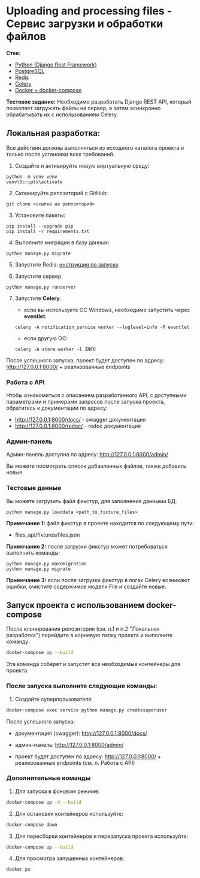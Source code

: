 # Uploading and processing files - Сервис загрузки и обработки файлов

**Стек:**
+ [Python (Django Rest Framework)](https://www.python.org/downloads/)
+ [PostgreSQL](https://www.postgresql.org/)
+ [Redis](https://redis.io/)
+ [Celery](https://docs.celeryq.dev/en/stable/index.html#)
+ [Docker + docker-compose](https://www.docker.com/get-started/)


**Тестовое задание:** Необходимо разработать Django REST API, который позволяет загружать файлы на сервер, а затем 
асинхронно обрабатывать их с использованием Celery.

## Локальная разработка:

Все действия должны выполняться из исходного каталога проекта и только после установки всех требований.

1. Создайте и активируйте новую виртуальную среду:

```shell
python -m venv venv
venv\Scripts\activate
```

2. Склонируйте репозиторий с GitHub:

```shell
git clone <ссылка на репозиторий>
```

3. Установите пакеты:

```shell
pip install --upgrade pip
pip install -r requirements.txt
```

4. Выполните миграции в базу данных:

```shell
python manage.py migrate
```

5. Запустите Redis: [инструкция по запуску](https://redis.io/docs/install/install-redis/).


6. Запустите сервер:
```shell
python manage.py runserver
```

7. Запустите **Celery**:
   + если вы используете ОС Windows, необходимо запустить через **eventlet**:

    ```shell
    celery -A notification_service worker --loglevel=info -P eventlet
    ```

   + если другую ОС:

    ```shell
    celery -A store worker -l INFO
    ```

После успешного запуска, проект будет доступен по адресу: http://127.0.0.1:8000/ + реализованные endpoints
   
### Работа с API

Чтобы ознакомиться с описанием разработанного API, c доступными параметрами и примерами запросов после запуска проекта,
обратитесь к документации по адресу:
+ http://127.0.0.1:8000/docs/ - swagger документация
+ http://127.0.0.1:8000/redoc/ - redoc документация


### Админ-панель

Админ-панель доступна по адресу: http://127.0.0.1:8000/admin/ 

Вы можете посмотреть список добавленных файлов, также добавить новые.


### Тестовые данные

Вы можете загрузить файл фикстур, для заполнения данными БД.

```shell
python manage.py loaddata <path_to_fixture_files>
```

**Примечание 1:** файл фикстур в проекте находится по следующему пути:
+ files_api/fixtures/files.json

**Примечание 2:** после загрузки фикстур может потребоваться выполнить команды:

```shell
python manage.py makemigration 
python manage.py migrate
```

**Примечание 3:** если после загрузки фикстур в логах Celery возникают ошибки, очистите содержимое модели File и 
создайте новые.


## Запуск проекта с использованием docker-compose

После клонирования репозитория (см. п.1 и п.2 "Локальная разработка") перейдите в корневую папку проекта и выполните
команду:

```bash
docker-compose up --build
```

Эта команда соберет и запустит все необходимые контейнеры для проекта.

### После запуска выполните следующие команды:


1. Создайте суперпользователя:

```bash
docker-compose exec service python manage.py createsuperuser
```

После успешного запуска:

+ документация (swagger): http://127.0.0.1:8000/docs/


+ админ-панель: http://127.0.0.1:8000/admin/


+ проект будет доступен по адресу: http://127.0.0.1:8000/ + реализованные endpoints (см. п. Работа с API)

### Дополнительные команды

1. Для запуска в фоновом режиме:

```bash
docker-compose up -d --build
```

2. Для остановки контейнеров используйте:

```bash
docker-compose down
```

3. Для пересборки контейнеров и перезапуска проекта используйте:

```bash
docker-compose up --build
```

4. Для просмотра запущенных контейнеров:

```bash
docker ps
```

